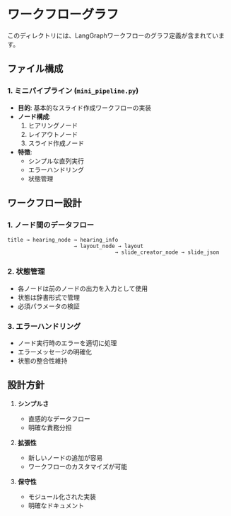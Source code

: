 # ワークフローグラフ

このディレクトリには、LangGraphワークフローのグラフ定義が含まれています。

## ファイル構成

### 1. ミニパイプライン (`mini_pipeline.py`)
- **目的**: 基本的なスライド作成ワークフローの実装
- **ノード構成**:
  1. ヒアリングノード
  2. レイアウトノード
  3. スライド作成ノード
- **特徴**:
  - シンプルな直列実行
  - エラーハンドリング
  - 状態管理

## ワークフロー設計

### 1. ノード間のデータフロー
```
title → hearing_node → hearing_info
                     → layout_node → layout
                                  → slide_creator_node → slide_json
```

### 2. 状態管理
- 各ノードは前のノードの出力を入力として使用
- 状態は辞書形式で管理
- 必須パラメータの検証

### 3. エラーハンドリング
- ノード実行時のエラーを適切に処理
- エラーメッセージの明確化
- 状態の整合性維持

## 設計方針

1. **シンプルさ**
   - 直感的なデータフロー
   - 明確な責務分担

2. **拡張性**
   - 新しいノードの追加が容易
   - ワークフローのカスタマイズが可能

3. **保守性**
   - モジュール化された実装
   - 明確なドキュメント 